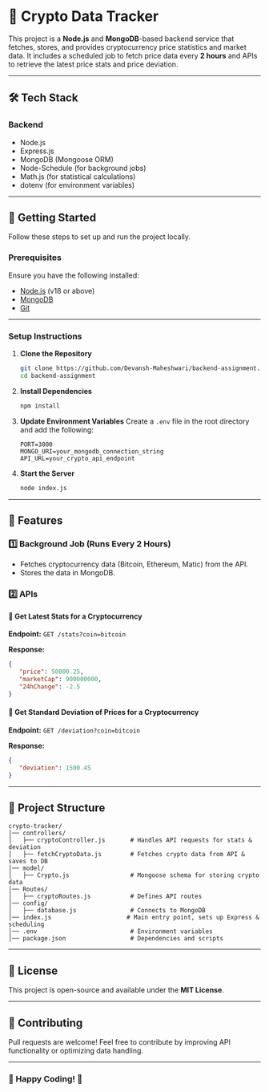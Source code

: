 # 🚀 Crypto Data Tracker

This project is a **Node.js** and **MongoDB**-based backend service that fetches, stores, and provides cryptocurrency price statistics and market data. It includes a scheduled job to fetch price data every **2 hours** and APIs to retrieve the latest price stats and price deviation.

---

## 🛠️ Tech Stack

### **Backend**
- Node.js
- Express.js
- MongoDB (Mongoose ORM)
- Node-Schedule (for background jobs)
- Math.js (for statistical calculations)
- dotenv (for environment variables)

---

## 🚀 Getting Started

Follow these steps to set up and run the project locally.

### **Prerequisites**
Ensure you have the following installed:
- [Node.js](https://nodejs.org) (v18 or above)
- [MongoDB](https://www.mongodb.com/)
- [Git](https://git-scm.com/)

---

### **Setup Instructions**

1. **Clone the Repository**
   ```bash
   git clone https://github.com/Devansh-Maheshwari/backend-assignment.git  
   cd backend-assignment
   ```

2. **Install Dependencies**
   ```bash
   npm install
   ```

3. **Update Environment Variables**
   Create a `.env` file in the root directory and add the following:
   ```env
   PORT=3000
   MONGO_URI=your_mongodb_connection_string
   API_URL=your_crypto_api_endpoint
   ```

4. **Start the Server**
   ```bash
   node index.js
   ```

---

## 📌 Features

### 1️⃣ **Background Job (Runs Every 2 Hours)**
- Fetches cryptocurrency data (Bitcoin, Ethereum, Matic) from the API.
- Stores the data in MongoDB.

### 2️⃣ **APIs**

#### **🔹 Get Latest Stats for a Cryptocurrency**
   **Endpoint:** `GET /stats?coin=bitcoin`
   
   **Response:**
   ```json
   {
      "price": 50000.25,
      "marketCap": 900000000,
      "24hChange": -2.5
   }
   ```

#### **🔹 Get Standard Deviation of Prices for a Cryptocurrency**
   **Endpoint:** `GET /deviation?coin=bitcoin`
   
   **Response:**
   ```json
   {
      "deviation": 1500.45
   }
   ```

---

## 📂 Project Structure
```
crypto-tracker/
│── controllers/
│   ├── cryptoController.js       # Handles API requests for stats & deviation
│   ├── fetchCryptoData.js        # Fetches crypto data from API & saves to DB
│── model/
│   ├── Crypto.js                 # Mongoose schema for storing crypto data
│── Routes/
│   ├── cryptoRoutes.js           # Defines API routes
│── config/
│   ├── database.js               # Connects to MongoDB
│── index.js                     # Main entry point, sets up Express & scheduling
│── .env                          # Environment variables
│── package.json                  # Dependencies and scripts
```

---

## 📜 License
This project is open-source and available under the **MIT License**.

---

## 🤝 Contributing
Pull requests are welcome! Feel free to contribute by improving API functionality or optimizing data handling.

---

### 🚀 Happy Coding! 🚀

